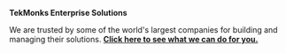 **TekMonks Enterprise Solutions**

We are trusted by some of the world's largest companies for building and managing their solutions. [**Click here to see what we can do for you.**]({{#makeLink}}./article.html?article_path=./services/enterprisesolutions.md&menu_path=.menus/en{{/makeLink}})
